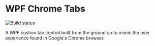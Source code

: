 # WPF Chrome Tabs

[![Build status](https://ci.appveyor.com/api/projects/status/ouijw4wvdu5mt13y?svg=true)](https://ci.appveyor.com/project/szKarlen/wpfchrometabs)

A WPF custom tab control built from the ground up to mimic the user experience
found in Google's Chrome browser.
